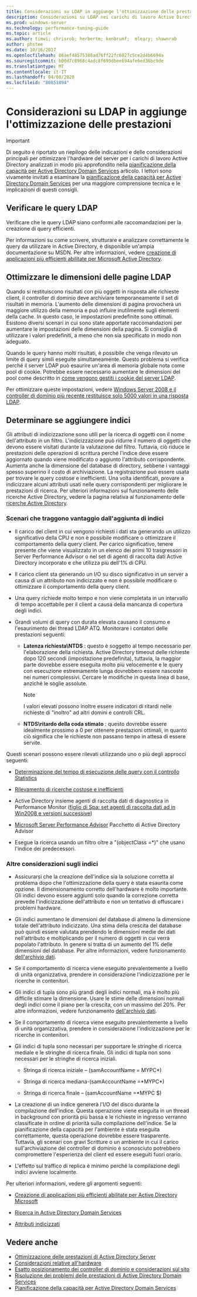 ```yaml
---
title: Considerazioni su LDAP in aggiunge l'ottimizzazione delle prestazioni
description: Considerazioni su LDAP nei carichi di lavoro Active Directory
ms.prod: windows-server
ms.technology: performance-tuning-guide
ms.topic: article
ms.author: timwi; chrisrob; herbertm; kenbrumf;  mleary; shawnrab
author: phstee
ms.date: 10/16/2017
ms.openlocfilehash: 86aef48575388ad76ff22fc6027c5ce2d4b6694a
ms.sourcegitcommit: b00d7c8968c4adc8f699dbee694afe6ed36bc9de
ms.translationtype: MT
ms.contentlocale: it-IT
ms.lasthandoff: 04/08/2020
ms.locfileid: "80851894"
---
```

# <a name="ldap-considerations-in-adds-performance-tuning"></a>Considerazioni su LDAP in aggiunge l'ottimizzazione delle prestazioni

> [!IMPORTANT]
> Di seguito è riportato un riepilogo delle indicazioni e delle considerazioni principali per ottimizzare l'hardware del server per i carichi di lavoro Active Directory analizzati in modo più approfondito nella [pianificazione della capacità per Active Directory Domain Services](https://go.microsoft.com/fwlink/?LinkId=324566) articolo. I lettori sono vivamente invitati a esaminare la [pianificazione della capacità per Active Directory Domain Services](https://go.microsoft.com/fwlink/?LinkId=324566) per una maggiore comprensione tecnica e le implicazioni di questi consigli.

## <a name="verify-ldap-queries"></a>Verificare le query LDAP

Verificare che le query LDAP siano conformi alle raccomandazioni per la creazione di query efficienti.

Per informazioni su come scrivere, strutturare e analizzare correttamente le query da utilizzare in Active Directory, è disponibile un'ampia documentazione su MSDN. Per altre informazioni, vedere [creazione di applicazioni più efficienti abilitate per Microsoft Active Directory](https://msdn.microsoft.com/library/ms808539.aspx).

## <a name="optimize-ldap-page-sizes"></a>Ottimizzare le dimensioni delle pagine LDAP

Quando si restituiscono risultati con più oggetti in risposta alle richieste client, il controller di dominio deve archiviare temporaneamente il set di risultati in memoria. L'aumento delle dimensioni di pagina provocherà un maggiore utilizzo della memoria e può influire inutilmente sugli elementi della cache. In questo caso, le impostazioni predefinite sono ottimali. Esistono diversi scenari in cui sono state apportate raccomandazioni per aumentare le impostazioni delle dimensioni della pagina. Si consiglia di utilizzare i valori predefiniti, a meno che non sia specificato in modo non adeguato.

Quando le query hanno molti risultati, è possibile che venga rilevato un limite di query simili eseguite simultaneamente.  Questo problema si verifica perché il server LDAP può esaurire un'area di memoria globale nota come pool di cookie.  Potrebbe essere necessario aumentare le dimensioni del pool come descritto in [come vengono gestiti i cookie del server LDAP](https://technet.microsoft.com/windows-server-docs/identity/ad-ds/manage/how-ldap-server-cookies-are-handled).

Per ottimizzare queste impostazioni, vedere [Windows Server 2008 e il controller di dominio più recente restituisce solo 5000 valori in una risposta LDAP](https://support.microsoft.com/kb/2009267).

## <a name="determine-whether-to-add-indices"></a>Determinare se aggiungere indici

Gli attributi di indicizzazione sono utili per la ricerca di oggetti con il nome dell'attributo in un filtro. L'indicizzazione può ridurre il numero di oggetti che devono essere visitati durante la valutazione del filtro. Tuttavia, ciò riduce le prestazioni delle operazioni di scrittura perché l'indice deve essere aggiornato quando viene modificato o aggiunto l'attributo corrispondente. Aumenta anche la dimensione del database di directory, sebbene i vantaggi spesso superino il costo di archiviazione. La registrazione può essere usata per trovare le query costose e inefficienti. Una volta identificati, provare a indicizzare alcuni attributi usati nelle query corrispondenti per migliorare le prestazioni di ricerca. Per ulteriori informazioni sul funzionamento delle ricerche Active Directory, vedere la pagina relativa al funzionamento delle [ricerche Active Directory](https://technet.microsoft.com/library/cc755809.aspx).

### <a name="scenarios-that-benefit-in-adding-indices"></a>Scenari che traggono vantaggio dall'aggiunta di indici

-   Il carico del client in cui vengono richiesti i dati sta generando un utilizzo significativo della CPU e non è possibile modificare o ottimizzare il comportamento della query client. Per carico significativo, tenere presente che viene visualizzato in un elenco dei primi 10 trasgressori in Server Performance Advisor o nel set di agenti di raccolta dati Active Directory incorporato e che utilizza più dell'1% di CPU.

-   Il carico client sta generando un I/O su disco significativo in un server a causa di un attributo non indicizzato e non è possibile modificare o ottimizzare il comportamento della query client.

-   Una query richiede molto tempo e non viene completata in un intervallo di tempo accettabile per il client a causa della mancanza di copertura degli indici.

- Grandi volumi di query con durata elevata causano il consumo e l'esaurimento dei thread LDAP ATQ. Monitorare i contatori delle prestazioni seguenti:

    - **Latenza richiesta\\NTDS** : questo è soggetto al tempo necessario per l'elaborazione della richiesta. Active Directory timeout delle richieste dopo 120 secondi (impostazione predefinita), tuttavia, la maggior parte dovrebbe essere eseguita molto più velocemente e le query con esecuzione estremamente lunga dovrebbero essere nascoste nei numeri complessivi. Cercare le modifiche in questa linea di base, anziché le soglie assolute.

        > [!NOTE]
        > I valori elevati possono inoltre essere indicatori di ritardi nelle richieste di "inoltro" ad altri domini e controlli CRL.

    - **NTDS\\ritardo della coda stimato** : questo dovrebbe essere idealmente prossimo a 0 per ottenere prestazioni ottimali, in quanto ciò significa che le richieste non passano tempo in attesa di essere servite.

Questi scenari possono essere rilevati utilizzando uno o più degli approcci seguenti:

-   [Determinazione del tempo di esecuzione delle query con il controllo Statistics](https://msdn.microsoft.com/library/ms808539.aspx)

-   [Rilevamento di ricerche costose e inefficienti](https://msdn.microsoft.com/library/ms808539.aspx)

-   Active Directory insieme agenti di raccolta dati di diagnostica in Performance Monitor ([figlio di Spa: set agenti di raccolta dati ad in Win2008 e versioni successive](https://blogs.technet.com/b/askds/archive/2010/06/08/son-of-spa-ad-data-collector-sets-in-win2008-and-beyond.aspx))

-   [Microsoft Server Performance Advisor](../../../server-performance-advisor/microsoft-server-performance-advisor.md) Pacchetto di Active Directory Advisor

-   Esegue la ricerca usando un filtro oltre a "(objectClass =\*)" che usano l'indice dei predecessori.

### <a name="other-index-considerations"></a>Altre considerazioni sugli indici

-   Assicurarsi che la creazione dell'indice sia la soluzione corretta al problema dopo che l'ottimizzazione della query è stata esaurita come opzione. Il dimensionamento corretto dell'hardware è molto importante. Gli indici devono essere aggiunti solo quando la correzione corretta prevede l'indicizzazione dell'attributo e non un tentativo di offuscare i problemi hardware.

-   Gli indici aumentano le dimensioni del database di almeno la dimensione totale dell'attributo indicizzato. Una stima della crescita del database può quindi essere valutata prendendo le dimensioni medie dei dati nell'attributo e moltiplicando per il numero di oggetti in cui verrà popolato l'attributo. In genere si tratta di un aumento del 1% delle dimensioni del database. Per altre informazioni, vedere funzionamento [dell'archivio dati](https://technet.microsoft.com/library/cc772829.aspx).

-   Se il comportamento di ricerca viene eseguito prevalentemente a livello di unità organizzativa, prendere in considerazione l'indicizzazione per le ricerche in contenitori.

-   Gli indici di tupla sono più grandi degli indici normali, ma è molto più difficile stimare la dimensione. Usare le stime delle dimensioni normali degli indici come il piano per la crescita, con un massimo del 20%. Per altre informazioni, vedere funzionamento [dell'archivio dati](https://technet.microsoft.com/library/cc772829.aspx).

-   Se il comportamento di ricerca viene eseguito prevalentemente a livello di unità organizzativa, prendere in considerazione l'indicizzazione per le ricerche in contenitori.

-   Gli indici di tupla sono necessari per supportare le stringhe di ricerca mediale e le stringhe di ricerca finale. Gli indici di tupla non sono necessari per le stringhe di ricerca iniziali.

    -   Stringa di ricerca iniziale – (samAccountName = MYPC\*)

    -   Stringa di ricerca mediana-(samAccountName =\*MYPC\*)

    -   Stringa di ricerca finale – (samAccountName =\*MYPC $)

-   La creazione di un indice genererà l'I/O del disco durante la compilazione dell'indice. Questa operazione viene eseguita in un thread in background con priorità più bassa e le richieste in ingresso verranno classificate in ordine di priorità sulla compilazione dell'indice. Se la pianificazione della capacità per l'ambiente è stata eseguita correttamente, questa operazione dovrebbe essere trasparente. Tuttavia, gli scenari con gravi Scritture o un ambiente in cui il carico sull'archiviazione del controller di dominio è sconosciuto potrebbero compromettere l'esperienza del client ed essere eseguiti fuori orario.

-   L'effetto sul traffico di replica è minimo perché la compilazione degli indici avviene localmente.

Per ulteriori informazioni, vedere gli argomenti seguenti:

-   [Creazione di applicazioni più efficienti abilitate per Active Directory Microsoft](https://msdn.microsoft.com/library/ms808539.aspx)

-   [Ricerca in Active Directory Domain Services](https://msdn.microsoft.com/library/aa746427.aspx)

-   [Attributi indicizzati](https://msdn.microsoft.com/library/windows/desktop/ms677112.aspx)

## <a name="see-also"></a>Vedere anche

- [Ottimizzazione delle prestazioni di Active Directory Server](index.md)
- [Considerazioni relative all'hardware](hardware-considerations.md)
- [Esatto posizionamento dei controller di dominio e considerazioni sul sito](site-definition-considerations.md)
- [Risoluzione dei problemi delle prestazioni di Active Directory Domain Services](troubleshoot.md) 
- [Pianificazione della capacità per Active Directory Domain Services](https://go.microsoft.com/fwlink/?LinkId=324566)